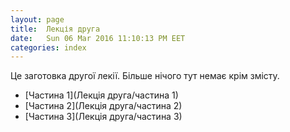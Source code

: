 ```yaml
---
layout: page
title:  Лекція друга
date:   Sun 06 Mar 2016 11:10:13 PM EET
categories: index
---
```


Це заготовка другої лекії. Більше нічого тут немає крім змісту.

  * [Частина 1](Лекція друга/частина 1)
  * [Частина 2](Лекція друга/частина 2)
  * [Частина 3](Лекція друга/частина 3)
